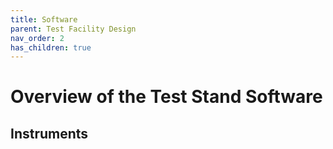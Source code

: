 ```yaml
---
title: Software
parent: Test Facility Design
nav_order: 2
has_children: true
---
```

# Overview of the Test Stand Software


## Instruments